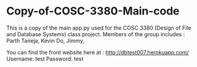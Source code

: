 # Copy-of-COSC-3380-Main-code
This is a copy of the main app.py used for the COSC 3380 (Design of File and Database Systems) class project. Members of the group includes : Parth Taneja, Kevin Do, Jimmy, 

You can find the front website here at : http://dbtest007.herokuapp.com/ 
Username: test
Password: test
